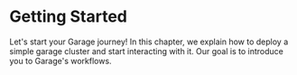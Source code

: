 # Getting Started

Let's start your Garage journey!
In this chapter, we explain how to deploy a simple garage cluster and start interacting with it.
Our goal is to introduce you to Garage's workflows.
